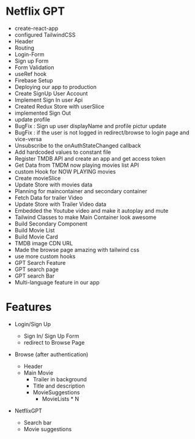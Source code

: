 # Netflix GPT

- create-react-app
- configured TailwindCSS
- Header
- Routing
- Login-Form
- Sign up Form
- Form Validation
- useRef hook
- Firebase Setup
- Deploying our app to production
- Create SignUp User Account
- Implement Sign In user Api
- Created Redux Store with userSlice
- implemented Sign Out 
- update profile
- BugFix : Sign up user displayName and profile pictur update
- BugFix : if the user is not logged in redirect/browse to login page and vice-versa
- Unsubscribe to the onAuthStateChanged callback
- Add hardcoded values to constant file
- Register TMDB API and create an app and get access token
- Get Data from TMDM now playing movies list API
- custom Hook for NOW PLAYING movies
- Create movieSlice
- Update Store with movies data
- Planning for maincontainer and secondary container
- Fetch Data for trailer Video
- Update Store with Trailer Video data
- Embedded the Youtube video and make it autoplay and mute
- Tailwind Classes to make Main Container look awesome
- Build Secondary Component 
- Build Movie List
- Build Movie Card
- TMDB image CDN URL 
- Made the browse page amazing with tailwind css
- use more custom hooks
- GPT Search Feature  
- GPT search page 
- GPT search Bar 
- Multi-language feature in our app

# Features

- Login/Sign Up
    - Sign In/ Sign Up Form
    - redirect to Browse Page
- Browse (after authentication)
    - Header
    - Main Movie
        - Trailer in background
        - Title and description  
        - MovieSuggestions
            - MovieLists * N

- NetflixGPT
    - Search bar
    - Movie suggestions